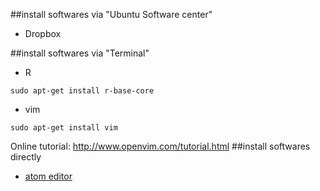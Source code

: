 ##install softwares via "Ubuntu Software center"
* Dropbox

##install softwares via "Terminal"
* R
```
sudo apt-get install r-base-core
```
* vim
```
sudo apt-get install vim
```
Online tutorial: http://www.openvim.com/tutorial.html
##install softwares directly
* [atom editor](https://atom.io/)
